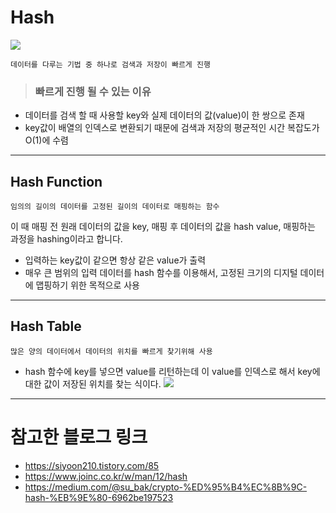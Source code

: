 # Hash

![](https://velog.velcdn.com/images/blooper20/post/0cbe9a26-7694-4f10-80d3-a3d67675a10a/image.png)

```
데이터를 다루는 기법 중 하나로 검색과 저장이 빠르게 진행
```

> ### 빠르게 진행 될 수 있는 이유

- 데이터를 검색 할 때 사용할 key와 실제 데이터의 값(value)이 한 쌍으로 존재
- key값이 배열의 인덱스로 변환되기 때문에 검색과 저장의 평균적인 시간 복잡도가 O(1)에 수렴

---

## Hash Function

```
임의의 길이의 데이터를 고정된 길이의 데이터로 매핑하는 함수
```

이 때 매핑 전 원래 데이터의 값을 key, 매핑 후 데이터의 값을 hash value, 매핑하는 과정을 hashing이라고 합니다.

- 입력하는 key값이 같으면 항상 같은 value가 출력
- 매우 큰 범위의 입력 데이터를 hash 함수를 이용해서, 고정된 크기의 디지털 데이터에 맵핑하기 위한 목적으로 사용

---

## Hash Table

```
많은 양의 데이터에서 데이터의 위치를 빠르게 찾기위해 사용
```

- hash 함수에 key를 넣으면 value를 리턴하는데 이 value를 인덱스로 해서 key에 대한 값이 저장된 위치를 찾는 식이다.
  ![](https://velog.velcdn.com/images/blooper20/post/46e34a06-e7ff-47a5-92b0-1bd4ba0916f6/image.png)

---

# 참고한 블로그 링크

- https://siyoon210.tistory.com/85
- https://www.joinc.co.kr/w/man/12/hash
- https://medium.com/@su_bak/crypto-%ED%95%B4%EC%8B%9C-hash-%EB%9E%80-6962be197523
